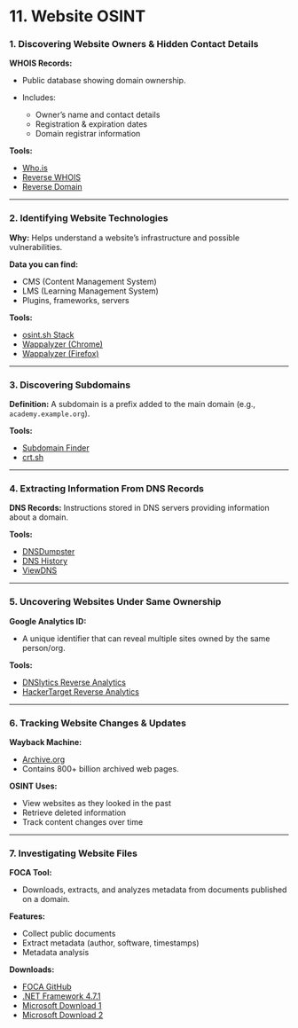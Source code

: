 
# 11. Website OSINT

### 1. Discovering Website Owners & Hidden Contact Details

**WHOIS Records:**

* Public database showing domain ownership.
* Includes:

  * Owner’s name and contact details
  * Registration & expiration dates
  * Domain registrar information

**Tools:**

* [Who.is](https://who.is/)
* [Reverse WHOIS](https://osint.sh/reversewhois/)
* [Reverse Domain](https://osint.sh/domain/)

---

### 2. Identifying Website Technologies

**Why:** Helps understand a website’s infrastructure and possible vulnerabilities.

**Data you can find:**

* CMS (Content Management System)
* LMS (Learning Management System)
* Plugins, frameworks, servers

**Tools:**

* [osint.sh Stack](https://osint.sh/stack/)
* [Wappalyzer (Chrome)](https://chromewebstore.google.com/detail/wappalyzer-technology-pro/gppongmhjkpfnbhagpmjfkannfbllamg)
* [Wappalyzer (Firefox)](https://addons.mozilla.org/en-US/firefox/addon/wappalyzer/)

---

### 3. Discovering Subdomains

**Definition:** A subdomain is a prefix added to the main domain (e.g., `academy.example.org`).

**Tools:**

* [Subdomain Finder](https://osint.sh/subdomain/)
* [crt.sh](https://crt.sh/)

---

### 4. Extracting Information From DNS Records

**DNS Records:** Instructions stored in DNS servers providing information about a domain.

**Tools:**

* [DNSDumpster](https://dnsdumpster.com/)
* [DNS History](https://osint.sh/dnshistory/)
* [ViewDNS](https://viewdns.info/)

---

### 5. Uncovering Websites Under Same Ownership

**Google Analytics ID:**

* A unique identifier that can reveal multiple sites owned by the same person/org.

**Tools:**

* [DNSlytics Reverse Analytics](https://dnslytics.com/reverse-analytics/)
* [HackerTarget Reverse Analytics](https://hackertarget.com/reverse-analytics-search/)

---

### 6. Tracking Website Changes & Updates

**Wayback Machine:**

* [Archive.org](https://archive.org/)
* Contains 800+ billion archived web pages.

**OSINT Uses:**

* View websites as they looked in the past
* Retrieve deleted information
* Track content changes over time

---

### 7. Investigating Website Files

**FOCA Tool:**

* Downloads, extracts, and analyzes metadata from documents published on a domain.

**Features:**

* Collect public documents
* Extract metadata (author, software, timestamps)
* Metadata analysis

**Downloads:**

* [FOCA GitHub](https://github.com/ElevenPaths/FOCA)
* [.NET Framework 4.7.1](https://dotnet.microsoft.com/en-us/download/dotnet-framework/net471)
* [Microsoft Download 1](https://www.microsoft.com/en-us/download/details.aspx?id=26999)
* [Microsoft Download 2](https://www.microsoft.com/en-us/download/details.aspx?id=42299)
